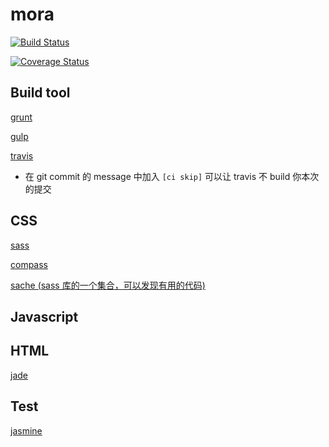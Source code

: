 # mora

[![Build Status](https://travis-ci.org/qiu8310/mora.svg?branch=master)](https://travis-ci.org/qiu8310/mora)

[![Coverage Status](https://coveralls.io/repos/qiu8310/mora/badge.png)](https://coveralls.io/r/qiu8310/mora)


## Build tool

[grunt](http://gruntjs.com/)

[gulp](http://gulpjs.com/)

[travis](https://travis-ci.org/qiu8310/mora/builds)

* 在 git commit 的 message 中加入 `[ci skip]` 可以让 travis 不 build 你本次的提交


## CSS

[sass](http://sass-lang.com/)

[compass](http://compass-style.org/)

[sache (sass 库的一个集合，可以发现有用的代码)](http://www.sache.in/)


## Javascript


## HTML
[jade](http://jade-lang.com/reference)



## Test

[jasmine](http://jasmine.github.io/2.0/introduction.html)

